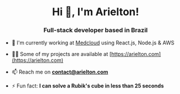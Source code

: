 <h1 align="center">Hi 👋, I'm Arielton!</h1>
<h3 align="center">Full-stack developer based in Brazil</h3>





- 💼 I'm currently working at [Medcloud](https://medcloud.link) using React.js, Node.js & AWS

- 👨‍💻 Some of my projects are available at [https://arielton.com](https://arielton.com)

- 📫 Reach me on **contact@arielton.com**

- ⚡ Fun fact: **I can solve a Rubik's cube in less than 25 seconds**
